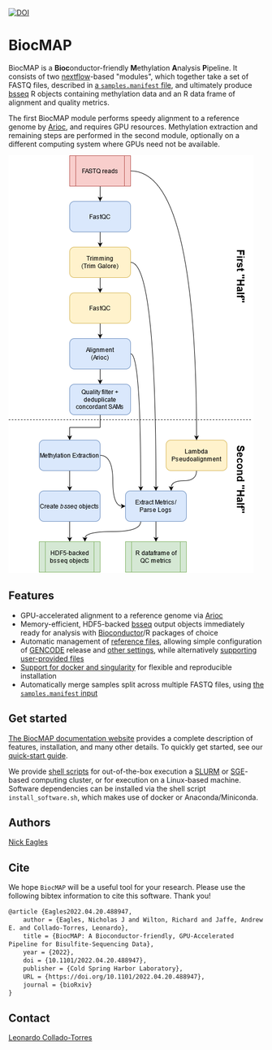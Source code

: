 [![DOI](https://zenodo.org/badge/223444482.svg)](https://zenodo.org/badge/latestdoi/223444482)

# BiocMAP

BiocMAP is a **Bioc**onductor-friendly **M**ethylation **A**nalysis **P**ipeline. It consists of two [nextflow](https://www.nextflow.io/)-based "modules", which together take a set of FASTQ files, described in [a `samples.manifest` file](http://research.libd.org/BiocMAP/inputs.html#the-samples.manifest-file), and ultimately produce [bsseq](https://www.bioconductor.org/packages/release/bioc/vignettes/bsseq/inst/doc/bsseq.html) R objects containing methylation data and an R data frame of alignment and quality metrics.

The first BiocMAP module performs speedy alignment to a reference genome by [Arioc](https://github.com/RWilton/Arioc), and requires GPU resources. Methylation extraction and remaining steps are performed in the second module, optionally on a different computing system where GPUs need not be available.

![Workflow Overview](https://github.com/LieberInstitute/BiocMAP/blob/master/workflow.png)

## Features

- GPU-accelerated alignment to a reference genome via [Arioc](https://github.com/RWilton/Arioc)
- Memory-efficient, HDF5-backed [bsseq](https://www.bioconductor.org/packages/release/bioc/vignettes/bsseq/inst/doc/bsseq.html) output objects immediately ready for analysis with [Bioconductor](https://bioconductor.org/)/R packages of choice
- Automatic management of [reference files](http://research.libd.org/BiocMAP/annotation.html), allowing simple configuration of [GENCODE](https://www.gencodegenes.org/) release and [other settings](http://research.libd.org/BiocMAP/annotation.html#choosing-build), while alternatively [supporting user-provided files](http://research.libd.org/BiocMAP/annotation.html#custom-annotation)
- [Support for docker and singularity](http://research.libd.org/BiocMAP/setup-details.html#installation) for flexible and reproducible installation
- Automatically merge samples split across multiple FASTQ files, using [the `samples.manifest` input](http://research.libd.org/BiocMAP/inputs.html#the-samples.manifest-file)

## Get started

[The BiocMAP documentation website](http://research.libd.org/BiocMAP/index.html) provides a complete description of features, installation, and many other details. To quickly get started, see our [quick-start guide](http://research.libd.org/BiocMAP/quick-start.html).

We provide [shell scripts](http://research.libd.org/BiocMAP/quick-start.html#your-main-script) for out-of-the-box execution a [SLURM](https://slurm.schedmd.com/overview.html) or [SGE](https://docs.oracle.com/cd/E19279-01/820-3257-12/n1ge.html)-based computing cluster, or for execution on a Linux-based machine. Software dependencies can be installed via the shell script `install_software.sh`, which makes use of docker or Anaconda/Miniconda.

## Authors

[Nick Eagles](https://github.com/Nick-Eagles)

## Cite

We hope `BiocMAP` will be a useful tool for your research. Please use the following bibtex information to cite this software. Thank you!

```
@article {Eagles2022.04.20.488947,
	author = {Eagles, Nicholas J and Wilton, Richard and Jaffe, Andrew E. and Collado-Torres, Leonardo},
	title = {BiocMAP: A Bioconductor-friendly, GPU-Accelerated Pipeline for Bisulfite-Sequencing Data},
	year = {2022},
	doi = {10.1101/2022.04.20.488947},
	publisher = {Cold Spring Harbor Laboratory},
	URL = {https://doi.org/10.1101/2022.04.20.488947},
	journal = {bioRxiv}
}
```

## Contact

[Leonardo Collado-Torres](http://lcolladotor.github.io/)
